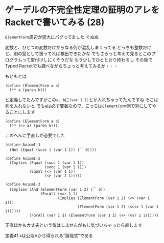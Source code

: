 # ゲーデルの不完全性定理の証明のアレをRacketで書いてみる (28)

`ElementForm`周辺が盛大にバグってました
ぐぬぬ

変数と、ひとつの変数だけからなる列が混乱しまくってる
どっちも整数だけど、別の型として扱ってれば検出できたかな
でもさらっと考えて見るとこのプログラムって型付けしにくそうだな
もう少しでひととおり終わるし
その後でTyped Racketでも調べながらちょっと考えてみるか・・・

もともとは

```
(define (ElementForm a b)
  (** a (paren b)))
```

と定義してたんですがこの`a`、`b`に`(var 1 1)`とか入れちゃってたんですね
そこは列を入れないと
でも`a`は必ず変数なので、こっちは`ElementForm`側で列にしてやることにします

```
(define (ElementForm a b)
  (** (<> a) (paren b)))
```

このへんに手直しが必要でした

```
(define AxiomI-1
  (Not (Equal (succ 1 (var 1 1)) (￣ 0))))

(define AxiomI-2
  (Implies (Equal (succ 1 (var 1 1))
                  (succ 1 (var 2 1)))
           (Equal (<> (var 1 1))
                  (<> (var 2 1)))))

(define AxiomI-3
  (Implies (And (ElementForm (var 1 2) (￣ 0))
                (ForAll (var 1 1)
                        (Implies (ElementForm (var 1 2) (<> (var 1 1)))
                                 (ElementForm (var 1 2) (succ 1 (var 1 1))))))
           (ForAll (var 1 1) (ElementForm (var 1 2) (<> (var 1 1))))))
```

正直ほかも大丈夫という気はしませんがもし気づいちゃったら直します

定義41 xは公理Vから得られる"論理式"である

```

```





